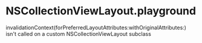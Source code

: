 # NSCollectionViewLayout.playground
invalidationContext(forPreferredLayoutAttributes:withOriginalAttributes:) isn't called on a custom NSCollectionViewLayout subclass
